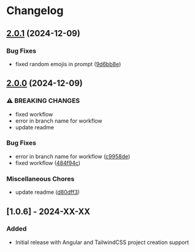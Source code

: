 # Changelog

## [2.0.1](https://github.com/Duhsten/create-tailwindcss-angular/compare/v2.0.0...v2.0.1) (2024-12-09)


### Bug Fixes

* fixed random emojis in prompt ([9d6bb8e](https://github.com/Duhsten/create-tailwindcss-angular/commit/9d6bb8e32525507d24cc5b0fe107411d4421d1be))

## [2.0.0](https://github.com/Duhsten/create-tailwindcss-angular/compare/v1.0.6...v2.0.0) (2024-12-09)


### ⚠ BREAKING CHANGES

* fixed workflow
* error in branch name for workflow
* update readme

### Bug Fixes

* error in branch name for workflow ([c9958de](https://github.com/Duhsten/create-tailwindcss-angular/commit/c9958de3b0f2c665ea22bda08559a5a388b10cdd))
* fixed workflow ([484f94c](https://github.com/Duhsten/create-tailwindcss-angular/commit/484f94c051a455e434f1d67becef9bca5a30c5ef))


### Miscellaneous Chores

* update readme ([d80dff3](https://github.com/Duhsten/create-tailwindcss-angular/commit/d80dff3ec8d0d3abcbdb0220ede8640b6bb6ec9d))

## [1.0.6] - 2024-XX-XX
### Added
- Initial release with Angular and TailwindCSS project creation support
